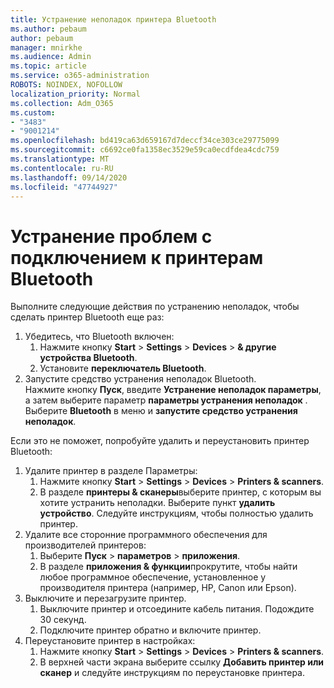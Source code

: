 ```yaml
---
title: Устранение неполадок принтера Bluetooth
ms.author: pebaum
author: pebaum
manager: mnirkhe
ms.audience: Admin
ms.topic: article
ms.service: o365-administration
ROBOTS: NOINDEX, NOFOLLOW
localization_priority: Normal
ms.collection: Adm_O365
ms.custom:
- "3483"
- "9001214"
ms.openlocfilehash: bd419ca63d659167d7deccf34ce303ce29775099
ms.sourcegitcommit: c6692ce0fa1358ec3529e59ca0ecdfdea4cdc759
ms.translationtype: MT
ms.contentlocale: ru-RU
ms.lasthandoff: 09/14/2020
ms.locfileid: "47744927"
---
```

# <a name="fix-bluetooth-printer-connection-issues"></a>Устранение проблем с подключением к принтерам Bluetooth

Выполните следующие действия по устранению неполадок, чтобы сделать принтер Bluetooth еще раз:


1. Убедитесь, что Bluetooth включен:
    1. Нажмите кнопку **Start**  >  **Settings**  >  **Devices**  >  **& другие устройства Bluetooth**.
    2. Установите **переключатель Bluetooth**.
2. Запустите средство устранения неполадок Bluetooth. <br>
    Нажмите кнопку **Пуск**, введите **Устранение неполадок параметры**, а затем выберите параметр **параметры устранения неполадок** . Выберите **Bluetooth** в меню и **запустите средство устранения неполадок**.

Если это не поможет, попробуйте удалить и переустановить принтер Bluetooth:

1. Удалите принтер в разделе Параметры:
    1. Нажмите кнопку **Start**  >  **Settings**  >  **Devices**  >  **Printers & scanners**.
    2. В разделе **принтеры & сканеры**выберите принтер, с которым вы хотите устранить неполадки. Выберите пункт **удалить устройство**. Следуйте инструкциям, чтобы полностью удалить принтер.
2. Удалите все сторонние программного обеспечения для производителей принтеров:
    1. Выберите **Пуск**  >  **параметров**  >  **приложения**.
    2. В разделе **приложения & функции**прокрутите, чтобы найти любое программное обеспечение, установленное у производителя принтера (например, HP, Canon или Epson).
3. Выключите и перезагрузите принтер.
   1. Выключите принтер и отсоедините кабель питания. Подождите 30 секунд. 
   2. Подключите принтер обратно и включите принтер.
4. Переустановите принтер в настройках:
    1. Нажмите кнопку **Start**  >  **Settings**  >  **Devices**  >  **Printers & scanners**.
    2. В верхней части экрана выберите ссылку **Добавить принтер или сканер** и следуйте инструкциям по переустановке принтера.
